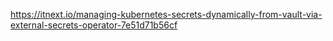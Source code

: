 https://itnext.io/managing-kubernetes-secrets-dynamically-from-vault-via-external-secrets-operator-7e51d71b56cf